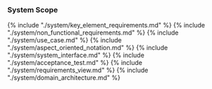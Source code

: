 ### System Scope

{% include "./system/key_element_requirements.md" %}
{% include "./system/non_functional_requirements.md" %}
{% include "./system/use_case.md" %}
{% include "./system/aspect_oriented_notation.md" %}
{% include "./system/system_interface.md" %}
{% include "./system/acceptance_test.md" %}
{% include "./system/requirements_view.md" %}
{% include "./system/domain_architecture.md" %}